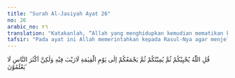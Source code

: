 ```yaml
---
title: "Surah Al-Jasiyah Ayat 26"
no: 26
arabic_no: ٢٦
translation: "Katakanlah, “Allah yang menghidupkan kemudian mematikan kamu, setelah itu mengumpulkan kamu pada hari Kiamat yang tidak diragukan lagi; tetapi kebanyakan manusia tidak mengetahui.”"
tafsir: "Pada ayat ini Allah memerintahkan kepada Rasul-Nya agar menjelaskan kepada orang-orang musyrik Mekah, bahwa Allah-lah yang berkuasa menghidupkan dan mematikan makhluk-Nya. Dahulu mereka belum ada dan merupakan benda mati, sesudah itu atas kuasa Allah mereka dijadikan makhluk hidup di dunia untuk jangka waktu yang ditentukan. Apabila telah sampai waktu yang ditentukan itu, mereka pun dimatikan. Kemudian mereka dibangkitkan kembali pada hari Kiamat untuk mempertanggungjawabkan segala perbuatan yang telah mereka lakukan selama hidup di dunia.\n\nAllah menegaskan bahwa terjadinya hari Kiamat itu adalah suatu kejadian yang pasti, tidak ada keraguan sedikit pun. Jika Allah kuasa menghidupkan dan mematikan, tentu Dia kuasa pula menghidupkan dan menghimpun kembali bagian-bagian tubuh mereka yang telah hancur berserakan menjadi tanah. Mengulang kembali suatu perbuatan adalah lebih mudah daripada menciptakannya untuk pertama kali. Dan bagi Allah, tidak ada suatu perbuatan pun yang sukar.\n\nPada akhir ayat ini, Allah menyayangkan mengapa kebanyakan orang-orang musyrik tidak meyakini kebenaran adanya hari kebangkitan dan tetap mengingkarinya dengan alasan bahwa orang yang telah mati, yang tubuhnya telah hancur lebur bersama tanah, tulang-tulangnya telah berserakan tidak mungkin hidup kembali. Allah berfirman:\n\nDan sungguh, (hari) Kiamat itu pasti datang, tidak ada keraguan padanya; dan sungguh, Allah akan membangkitkan siapa pun yang di dalam kubur. (al-hajj/22: 7)"
---
```

قُلِ اللّٰهُ يُحْيِيْكُمْ ثُمَّ يُمِيْتُكُمْ ثُمَّ يَجْمَعُكُمْ اِلٰى يَوْمِ الْقِيٰمَةِ لَارَيْبَ فِيْهِ وَلٰكِنَّ اَكْثَرَ النَّاسِ لَا يَعْلَمُوْنَ ࣖ
